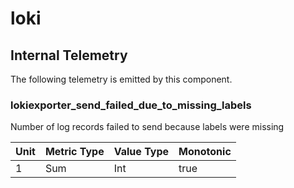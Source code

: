 [comment]: <> (Code generated by mdatagen. DO NOT EDIT.)

# loki

## Internal Telemetry

The following telemetry is emitted by this component.

### lokiexporter_send_failed_due_to_missing_labels

Number of log records failed to send because labels were missing

| Unit | Metric Type | Value Type | Monotonic |
| ---- | ----------- | ---------- | --------- |
| 1 | Sum | Int | true |
